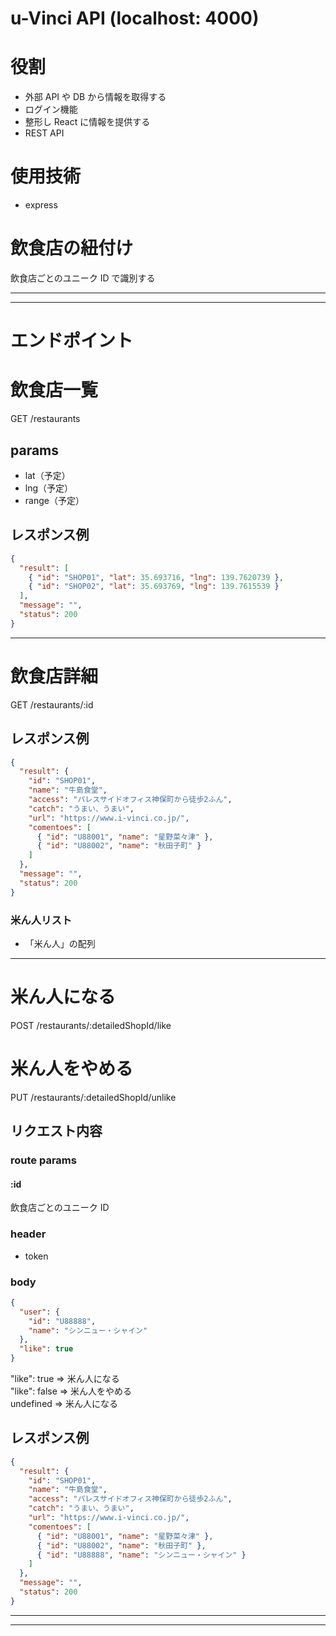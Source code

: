 # u-Vinci API (localhost: 4000)

# 役割

- 外部 API や DB から情報を取得する
- ログイン機能
- 整形し React に情報を提供する
- REST API

# 使用技術

- express

# 飲食店の紐付け

飲食店ごとのユニーク ID で識別する

---

---

# エンドポイント

# 飲食店一覧

GET /restaurants

## params

- lat（予定）
- lng（予定）
- range（予定）

## レスポンス例

```json
{
  "result": [
    { "id": "SHOP01", "lat": 35.693716, "lng": 139.7620739 },
    { "id": "SHOP02", "lat": 35.693769, "lng": 139.7615539 }
  ],
  "message": "",
  "status": 200
}
```

---

# 飲食店詳細

GET /restaurants/:id

## レスポンス例

```json
{
  "result": {
    "id": "SHOP01",
    "name": "牛島食堂",
    "access": "パレスサイドオフィス神保町から徒歩2ふん",
    "catch": "うまい、うまい",
    "url": "https://www.i-vinci.co.jp/",
    "comentoes": [
      { "id": "U88001", "name": "星野菜々津" },
      { "id": "U88002", "name": "秋田子町" }
    ]
  },
  "message": "",
  "status": 200
}
```

### 米ん人リスト

- 「米ん人」の配列

---

# 米ん人になる

POST /restaurants/:detailedShopId/like

# 米ん人をやめる

PUT /restaurants/:detailedShopId/unlike

## リクエスト内容

### route params

#### :id

飲食店ごとのユニーク ID

### header

- token

### body

```json
{
  "user": {
    "id": "U88888",
    "name": "シンニュー・シャイン"
  },
  "like": true
}
```

"like": true => 米ん人になる\
"like": false => 米ん人をやめる\
undefined => 米ん人になる

## レスポンス例

```json
{
  "result": {
    "id": "SHOP01",
    "name": "牛島食堂",
    "access": "パレスサイドオフィス神保町から徒歩2ふん",
    "catch": "うまい、うまい",
    "url": "https://www.i-vinci.co.jp/",
    "comentoes": [
      { "id": "U88001", "name": "星野菜々津" },
      { "id": "U88002", "name": "秋田子町" },
      { "id": "U88888", "name": "シンニュー・シャイン" }
    ]
  },
  "message": "",
  "status": 200
}
```

---

---
